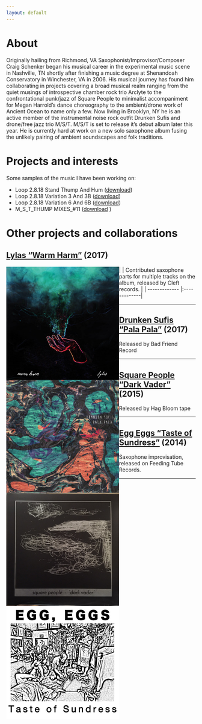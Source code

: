 ```yaml
---
layout: default
---
```


# [](#header-2)About
Originally hailing from Richmond, VA Saxophonist/Improvisor/Composer Craig Schenker began his musical career in the experimental music scene in Nashville, TN shortly after finishing a music degree at Shenandoah Conservatory in Winchester, VA in 2006. His musical journey has found him collaborating in projects covering a broad musical realm ranging from the quiet musings of introspective chamber rock trio Arclyte to the confrontational punk/jazz of Square People to minimalist accompaniment for Megan Harrold’s dance choreography to the ambient/drone work of Ancient Ocean to name only a few. Now living in Brooklyn, NY he is an active member of the instrumental noise rock outfit Drunken Sufis and drone/free jazz trio M/S/T. M/S/T is set to release it’s debut album later this year. He is currently hard at work on a new solo saxophone album fusing the unlikely pairing of ambient soundscapes and folk traditions.

# [](#header-2)Projects and interests
Some samples of the music I have been working on:

- Loop 2.8.18 Stand Thump And Hum ([download](https://github.com/cischenker/cischenker.github.io/blob/master/samples/Loop%202.8.18%20Stand%20Thump%20And%20Hum.m4a?raw=true))
- Loop 2.8.18 Variation 3 And 3B ([download](https://github.com/cischenker/cischenker.github.io/blob/master/samples/Loop%202.8.18%20Variation%203%20And%203B.m4a?raw=true))
- Loop 2.8.18 Variation 6 And 6B ([download](https://github.com/cischenker/cischenker.github.io/blob/master/samples/Loop%202.8.18%20Variation%206%20And%206B.m4a?raw=true))
- M_S_T_THUMP MIXES_#11 ([download](https://github.com/cischenker/cischenker.github.io/blob/master/samples/M_S_T_THUMP%20MIXES_%2311.mp3?raw=true)
)

# [](#header-2)Other projects and collaborations

## [](#header-6) [Lylas “Warm Harm”](https://lylas.bandcamp.com/album/warm-harm) (2017)

| <img align="left" width="300" height="300" src="https://raw.githubusercontent.com/cischenker/cischenker.github.io/master/img/warm_harm.jpg"> |
Contributed saxophone parts for multiple tracks on the album, released by Cleft records. |
| ------------- |:-------------|
 
 
 
 
 
 
 
---

## [](#header-6) [Drunken Sufis “Pala Pala”](https://drunkensufis.bandcamp.com/) (2017)

<img align="left" width="300" height="300" src="https://raw.githubusercontent.com/cischenker/cischenker.github.io/master/img/pala_pala.jpg">
Released by Bad Friend Record

---

## [](#header-6) [Square People “Dark Vader”](https://soundcloud.com/lofantasyjunk/sets/square-people-dark-vader) (2015)

<img align="left" width="300" height="300" src="https://raw.githubusercontent.com/cischenker/cischenker.github.io/master/img/dark_vader.jpg">
Released by Hag Bloom tape

---

## [](#header-6) [Egg Eggs “Taste of Sundress”](https://feedingtuberecords.bandcamp.com/album/taste-of-sundress) (2014)

<img align="left" width="300" height="300" src="https://raw.githubusercontent.com/cischenker/cischenker.github.io/master/img/egg_egg.jpg">
Saxophone improvisation, released on Feeding Tube Records.

---


